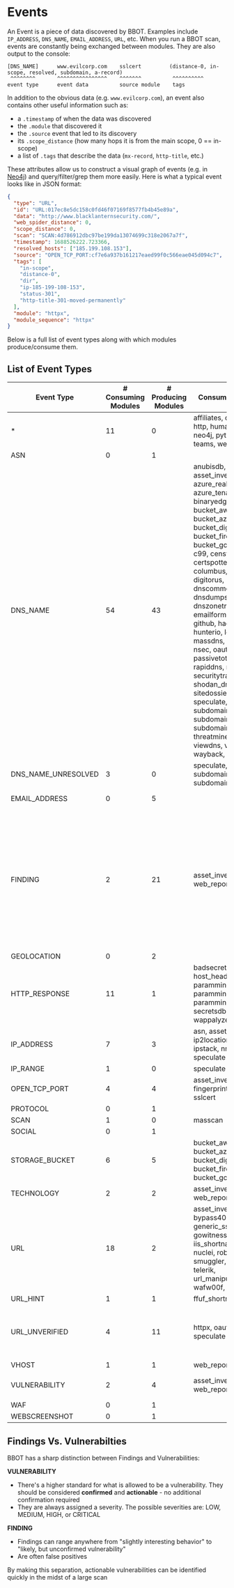 # Events

An Event is a piece of data discovered by BBOT. Examples include `IP_ADDRESS`, `DNS_NAME`, `EMAIL_ADDRESS`, `URL`, etc. When you run a BBOT scan, events are constantly being exchanged between modules. They are also output to the console:

```text
[DNS_NAME]      www.evilcorp.com    sslcert         (distance-0, in-scope, resolved, subdomain, a-record)
 ^^^^^^^^       ^^^^^^^^^^^^^^^^    ^^^^^^^          ^^^^^^^^^^
event type      event data          source module    tags
```

In addition to the obvious data (e.g. `www.evilcorp.com`), an event also contains other useful information such as:

- a `.timestamp` of when the data was discovered
- the `.module` that discovered it
- the `.source` event that led to its discovery
- its `.scope_distance` (how many hops it is from the main scope, 0 == in-scope)
- a list of `.tags` that describe the data (`mx-record`, `http-title`, etc.)

These attributes allow us to construct a visual graph of events (e.g. in [Neo4j](output.md#neo4j)) and query/filter/grep them more easily. Here is what a typical event looks like in JSON format:

```json
{
  "type": "URL",
  "id": "URL:017ec8e5dc158c0fd46f07169f8577fb4b45e89a",
  "data": "http://www.blacklanternsecurity.com/",
  "web_spider_distance": 0,
  "scope_distance": 0,
  "scan": "SCAN:4d786912dbc97be199da13074699c318e2067a7f",
  "timestamp": 1688526222.723366,
  "resolved_hosts": ["185.199.108.153"],
  "source": "OPEN_TCP_PORT:cf7e6a937b161217eaed99f0c566eae045d094c7",
  "tags": [
    "in-scope",
    "distance-0",
    "dir",
    "ip-185-199-108-153",
    "status-301",
    "http-title-301-moved-permanently"
  ],
  "module": "httpx",
  "module_sequence": "httpx"
}
```

Below is a full list of event types along with which modules produce/consume them.

## List of Event Types

<!-- BBOT EVENTS -->
| Event Type          | # Consuming Modules   | # Producing Modules   | Consuming Modules                                                                                                                                                                                                                                                                                                                                                                                                                                                                                                                                                                                               | Producing Modules                                                                                                                                                                                                                                                                                                                                                                                                                                     |
|---------------------|-----------------------|-----------------------|-----------------------------------------------------------------------------------------------------------------------------------------------------------------------------------------------------------------------------------------------------------------------------------------------------------------------------------------------------------------------------------------------------------------------------------------------------------------------------------------------------------------------------------------------------------------------------------------------------------------|-------------------------------------------------------------------------------------------------------------------------------------------------------------------------------------------------------------------------------------------------------------------------------------------------------------------------------------------------------------------------------------------------------------------------------------------------------|
| *                   | 11                    | 0                     | affiliates, csv, discord, http, human, json, neo4j, python, slack, teams, websocket                                                                                                                                                                                                                                                                                                                                                                                                                                                                                                                             |                                                                                                                                                                                                                                                                                                                                                                                                                                                       |
| ASN                 | 0                     | 1                     |                                                                                                                                                                                                                                                                                                                                                                                                                                                                                                                                                                                                                 | asn                                                                                                                                                                                                                                                                                                                                                                                                                                                   |
| DNS_NAME            | 54                    | 43                    | anubisdb, asset_inventory, azure_realm, azure_tenant, bevigil, binaryedge, bucket_aws, bucket_azure, bucket_digitalocean, bucket_firebase, bucket_gcp, builtwith, c99, censys, certspotter, chaos, columbus, crobat, crt, digitorus, dnscommonsrv, dnsdumpster, dnszonetransfer, emailformat, fullhunt, github, hackertarget, hunterio, leakix, massdns, myssl, nmap, nsec, oauth, otx, passivetotal, pgp, rapiddns, riddler, securitytrails, shodan_dns, sitedossier, skymem, speculate, subdomain_hijack, subdomaincenter, subdomains, sublist3r, threatminer, urlscan, viewdns, virustotal, wayback, zoomeye | anubisdb, azure_tenant, bevigil, binaryedge, builtwith, c99, censys, certspotter, chaos, columbus, crobat, crt, digitorus, dnscommonsrv, dnsdumpster, dnszonetransfer, fullhunt, hackertarget, hunterio, leakix, massdns, myssl, nsec, ntlm, oauth, otx, passivetotal, rapiddns, riddler, securitytrails, shodan_dns, sitedossier, speculate, sslcert, subdomaincenter, sublist3r, threatminer, urlscan, vhost, viewdns, virustotal, wayback, zoomeye |
| DNS_NAME_UNRESOLVED | 3                     | 0                     | speculate, subdomain_hijack, subdomains                                                                                                                                                                                                                                                                                                                                                                                                                                                                                                                                                                         |                                                                                                                                                                                                                                                                                                                                                                                                                                                       |
| EMAIL_ADDRESS       | 0                     | 5                     |                                                                                                                                                                                                                                                                                                                                                                                                                                                                                                                                                                                                                 | emailformat, hunterio, pgp, skymem, sslcert                                                                                                                                                                                                                                                                                                                                                                                                           |
| FINDING             | 2                     | 21                    | asset_inventory, web_report                                                                                                                                                                                                                                                                                                                                                                                                                                                                                                                                                                                     | badsecrets, bucket_aws, bucket_azure, bucket_digitalocean, bucket_firebase, bucket_gcp, bypass403, git, host_header, hunt, ntlm, nuclei, paramminer_cookies, paramminer_getparams, paramminer_headers, secretsdb, smuggler, speculate, subdomain_hijack, telerik, url_manipulation                                                                                                                                                                    |
| GEOLOCATION         | 0                     | 2                     |                                                                                                                                                                                                                                                                                                                                                                                                                                                                                                                                                                                                                 | ip2location, ipstack                                                                                                                                                                                                                                                                                                                                                                                                                                  |
| HTTP_RESPONSE       | 11                    | 1                     | badsecrets, excavate, host_header, hunt, ntlm, paramminer_cookies, paramminer_getparams, paramminer_headers, secretsdb, speculate, wappalyzer                                                                                                                                                                                                                                                                                                                                                                                                                                                                   | httpx                                                                                                                                                                                                                                                                                                                                                                                                                                                 |
| IP_ADDRESS          | 7                     | 3                     | asn, asset_inventory, ip2location, ipneighbor, ipstack, nmap, speculate                                                                                                                                                                                                                                                                                                                                                                                                                                                                                                                                         | asset_inventory, ipneighbor, speculate                                                                                                                                                                                                                                                                                                                                                                                                                |
| IP_RANGE            | 1                     | 0                     | speculate                                                                                                                                                                                                                                                                                                                                                                                                                                                                                                                                                                                                       |                                                                                                                                                                                                                                                                                                                                                                                                                                                       |
| OPEN_TCP_PORT       | 4                     | 4                     | asset_inventory, fingerprintx, httpx, sslcert                                                                                                                                                                                                                                                                                                                                                                                                                                                                                                                                                                   | asset_inventory, masscan, nmap, speculate                                                                                                                                                                                                                                                                                                                                                                                                             |
| PROTOCOL            | 0                     | 1                     |                                                                                                                                                                                                                                                                                                                                                                                                                                                                                                                                                                                                                 | fingerprintx                                                                                                                                                                                                                                                                                                                                                                                                                                          |
| SCAN                | 1                     | 0                     | masscan                                                                                                                                                                                                                                                                                                                                                                                                                                                                                                                                                                                                         |                                                                                                                                                                                                                                                                                                                                                                                                                                                       |
| SOCIAL              | 0                     | 1                     |                                                                                                                                                                                                                                                                                                                                                                                                                                                                                                                                                                                                                 | social                                                                                                                                                                                                                                                                                                                                                                                                                                                |
| STORAGE_BUCKET      | 6                     | 5                     | bucket_aws, bucket_azure, bucket_digitalocean, bucket_firebase, bucket_gcp, speculate                                                                                                                                                                                                                                                                                                                                                                                                                                                                                                                           | bucket_aws, bucket_azure, bucket_digitalocean, bucket_firebase, bucket_gcp                                                                                                                                                                                                                                                                                                                                                                            |
| TECHNOLOGY          | 2                     | 2                     | asset_inventory, web_report                                                                                                                                                                                                                                                                                                                                                                                                                                                                                                                                                                                     | gowitness, wappalyzer                                                                                                                                                                                                                                                                                                                                                                                                                                 |
| URL                 | 18                    | 2                     | asset_inventory, bypass403, ffuf, generic_ssrf, git, gowitness, httpx, iis_shortnames, ntlm, nuclei, robots, smuggler, speculate, telerik, url_manipulation, vhost, wafw00f, web_report                                                                                                                                                                                                                                                                                                                                                                                                                         | gowitness, httpx                                                                                                                                                                                                                                                                                                                                                                                                                                      |
| URL_HINT            | 1                     | 1                     | ffuf_shortnames                                                                                                                                                                                                                                                                                                                                                                                                                                                                                                                                                                                                 | iis_shortnames                                                                                                                                                                                                                                                                                                                                                                                                                                        |
| URL_UNVERIFIED      | 4                     | 11                    | httpx, oauth, social, speculate                                                                                                                                                                                                                                                                                                                                                                                                                                                                                                                                                                                 | azure_realm, bevigil, excavate, ffuf, ffuf_shortnames, github, gowitness, hunterio, robots, urlscan, wayback                                                                                                                                                                                                                                                                                                                                          |
| VHOST               | 1                     | 1                     | web_report                                                                                                                                                                                                                                                                                                                                                                                                                                                                                                                                                                                                      | vhost                                                                                                                                                                                                                                                                                                                                                                                                                                                 |
| VULNERABILITY       | 2                     | 4                     | asset_inventory, web_report                                                                                                                                                                                                                                                                                                                                                                                                                                                                                                                                                                                     | badsecrets, generic_ssrf, nuclei, telerik                                                                                                                                                                                                                                                                                                                                                                                                             |
| WAF                 | 0                     | 1                     |                                                                                                                                                                                                                                                                                                                                                                                                                                                                                                                                                                                                                 | wafw00f                                                                                                                                                                                                                                                                                                                                                                                                                                               |
| WEBSCREENSHOT       | 0                     | 1                     |                                                                                                                                                                                                                                                                                                                                                                                                                                                                                                                                                                                                                 | gowitness                                                                                                                                                                                                                                                                                                                                                                                                                                             |
<!-- END BBOT EVENTS -->

## Findings Vs. Vulnerabilties

BBOT has a sharp distinction between Findings and Vulnerabilities:

**VULNERABILITY**

* There's a higher standard for what is allowed to be a vulnerability. They should be considered **confirmed** and **actionable​** - no additional confirmation required
* They are always assigned a severity. The possible severities are: LOW, MEDIUM, HIGH, or CRITICAL​

**FINDING​**

* Findings can range anywhere from "slightly interesting behavior" to "likely, but unconfirmed vulnerability"​
* Are often false positives

By making this separation, actionable vulnerabilities can be identified quickly in the midst of a large scan
